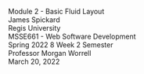 Module 2 - Basic Fluid Layout <br />
James Spickard <br />
Regis University <br />
MSSE661 - Web Software Development <br />
Spring 2022 8 Week 2 Semester <br />
Professor Morgan Worrell <br />
March 20, 2022
